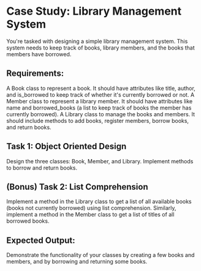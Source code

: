 
# Case Study: Library Management System

You're tasked with designing a simple library management system. This system needs to keep track of books, library members, and the books that members have borrowed.

## Requirements:

A Book class to represent a book. It should have attributes like title, author, and is_borrowed to keep track of whether it's currently borrowed or not.
A Member class to represent a library member. It should have attributes like name and borrowed_books (a list to keep track of books the member has currently borrowed).
A Library class to manage the books and members. It should include methods to add books, register members, borrow books, and return books.

## Task 1: Object Oriented Design

Design the three classes: Book, Member, and Library. Implement methods to borrow and return books.

## (Bonus) Task 2: List Comprehension

Implement a method in the Library class to get a list of all available books (books not currently borrowed) using list comprehension. Similarly, implement a method in the Member class to get a list of titles of all borrowed books.

## Expected Output:

Demonstrate the functionality of your classes by creating a few books and members, and by borrowing and returning some books.
